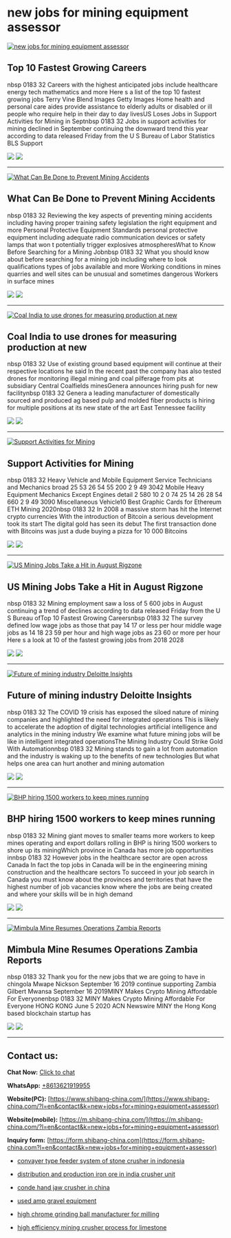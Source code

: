 # new jobs for mining equipment assessor

<a href="https://swt.shibang-china.com/?l=en&img&k=new+jobs+for+mining+equipment+assessor" target="_blank">![new jobs for mining equipment assessor](http://static.shibang-china.com/all-800x300/1466.jpg)</a>

## Top 10 Fastest Growing Careers
nbsp 0183 32 Careers with the highest anticipated jobs include healthcare energy tech mathematics and more Here s a list of the top 10 fastest growing jobs Terry Vine Blend Images Getty Images Home health and personal care aides provide assistance to elderly adults or disabled or ill people who require help in their day to day livesUS Loses Jobs in Support Activities for Mining in Septnbsp 0183 32 Jobs in support activities for mining declined in September continuing the downward trend this year according to data released Friday from the U S Bureau of Labor Statistics BLS Support


<a href="https://whatsapp.shibangsoft.com/WhatsApp.php" target="_blank" title="WhatsApp">![](http://static.shibang-china.com/icon/whatsapp.png)</a> <a href="https://swt.shibang-china.com/?l=en&icon&k=new+jobs+for+mining+equipment+assessor" target="_blank">![](http://static.shibang-china.com/icon/chat-en.png)</a>

---

<a href="https://swt.shibang-china.com/?l=en&img&k=new+jobs+for+mining+equipment+assessor" target="_blank">![What Can Be Done to Prevent Mining Accidents](http://static.shibang-china.com/all-800x300/1224.jpg)</a>

## What Can Be Done to Prevent Mining Accidents
nbsp 0183 32 Reviewing the key aspects of preventing mining accidents including having proper training safety legislation the right equipment and more Personal Protective Equipment Standards personal protective equipment including adequate radio communication devices or safety lamps that won t potentially trigger explosives atmospheresWhat to Know Before Searching for a Mining Jobnbsp 0183 32 What you should know about before searching for a mining job including where to look qualifications types of jobs available and more Working conditions in mines quarries and well sites can be unusual and sometimes dangerous Workers in surface mines


<a href="https://whatsapp.shibangsoft.com/WhatsApp.php" target="_blank" title="WhatsApp">![](http://static.shibang-china.com/icon/whatsapp.png)</a> <a href="https://swt.shibang-china.com/?l=en&icon&k=new+jobs+for+mining+equipment+assessor" target="_blank">![](http://static.shibang-china.com/icon/chat-en.png)</a>

---

<a href="https://swt.shibang-china.com/?l=en&img&k=new+jobs+for+mining+equipment+assessor" target="_blank">![Coal India to use drones for measuring production at new](http://static.shibang-china.com/all-800x300/8.jpg)</a>

## Coal India to use drones for measuring production at new
nbsp 0183 32 Use of existing ground based equipment will continue at their respective locations he said In the recent past the company has also tested drones for monitoring illegal mining and coal pilferage from pits at subsidiary Central Coalfields minesGenera announces hiring push for new facilitynbsp 0183 32 Genera a leading manufacturer of domestically sourced and produced ag based pulp and molded fiber products is hiring for multiple positions at its new state of the art East Tennessee facility


<a href="https://whatsapp.shibangsoft.com/WhatsApp.php" target="_blank" title="WhatsApp">![](http://static.shibang-china.com/icon/whatsapp.png)</a> <a href="https://swt.shibang-china.com/?l=en&icon&k=new+jobs+for+mining+equipment+assessor" target="_blank">![](http://static.shibang-china.com/icon/chat-en.png)</a>

---

<a href="https://swt.shibang-china.com/?l=en&img&k=new+jobs+for+mining+equipment+assessor" target="_blank">![Support Activities for Mining](http://static.shibang-china.com/all-800x300/1047.jpg)</a>

## Support Activities for Mining
nbsp 0183 32 Heavy Vehicle and Mobile Equipment Service Technicians and Mechanics broad 25 53 26 54 55 200 2 9 49 3042 Mobile Heavy Equipment Mechanics Except Engines detail 2 580 10 2 0 74 25 14 26 28 54 660 2 9 49 3090 Miscellaneous Vehicle10 Best Graphic Cards for Ethereum ETH Mining 2020nbsp 0183 32 In 2008 a massive storm has hit the Internet crypto currencies With the introduction of Bitcoin a serious development took its start The digital gold has seen its debut The first transaction done with Bitcoins was just a dude buying a pizza for 10 000 Bitcoins


<a href="https://whatsapp.shibangsoft.com/WhatsApp.php" target="_blank" title="WhatsApp">![](http://static.shibang-china.com/icon/whatsapp.png)</a> <a href="https://swt.shibang-china.com/?l=en&icon&k=new+jobs+for+mining+equipment+assessor" target="_blank">![](http://static.shibang-china.com/icon/chat-en.png)</a>

---

<a href="https://swt.shibang-china.com/?l=en&img&k=new+jobs+for+mining+equipment+assessor" target="_blank">![US Mining Jobs Take a Hit in August Rigzone](http://static.shibang-china.com/all-800x300/1084.jpg)</a>

## US Mining Jobs Take a Hit in August Rigzone
nbsp 0183 32 Mining employment saw a loss of 5 600 jobs in August continuing a trend of declines according to data released Friday from the U S Bureau ofTop 10 Fastest Growing Careersnbsp 0183 32 The survey defined low wage jobs as those that pay 14 17 or less per hour middle wage jobs as 14 18 23 59 per hour and high wage jobs as 23 60 or more per hour Here s a look at 10 of the fastest growing jobs from 2018 2028


<a href="https://whatsapp.shibangsoft.com/WhatsApp.php" target="_blank" title="WhatsApp">![](http://static.shibang-china.com/icon/whatsapp.png)</a> <a href="https://swt.shibang-china.com/?l=en&icon&k=new+jobs+for+mining+equipment+assessor" target="_blank">![](http://static.shibang-china.com/icon/chat-en.png)</a>

---

<a href="https://swt.shibang-china.com/?l=en&img&k=new+jobs+for+mining+equipment+assessor" target="_blank">![Future of mining industry Deloitte Insights](http://static.shibang-china.com/all-800x300/1396.jpg)</a>

## Future of mining industry Deloitte Insights
nbsp 0183 32 The COVID 19 crisis has exposed the siloed nature of mining companies and highlighted the need for integrated operations This is likely to accelerate the adoption of digital technologies artificial intelligence and analytics in the mining industry We examine what future mining jobs will be like in intelligent integrated operationsThe Mining Industry Could Strike Gold With Automationnbsp 0183 32 Mining stands to gain a lot from automation and the industry is waking up to the benefits of new technologies But what helps one area can hurt another and mining automation


<a href="https://whatsapp.shibangsoft.com/WhatsApp.php" target="_blank" title="WhatsApp">![](http://static.shibang-china.com/icon/whatsapp.png)</a> <a href="https://swt.shibang-china.com/?l=en&icon&k=new+jobs+for+mining+equipment+assessor" target="_blank">![](http://static.shibang-china.com/icon/chat-en.png)</a>

---

<a href="https://swt.shibang-china.com/?l=en&img&k=new+jobs+for+mining+equipment+assessor" target="_blank">![BHP hiring 1500 workers to keep mines running](http://static.shibang-china.com/all-800x300/567.jpg)</a>

## BHP hiring 1500 workers to keep mines running
nbsp 0183 32 Mining giant moves to smaller teams more workers to keep mines operating and export dollars rolling in BHP is hiring 1500 workers to shore up its miningWhich province in Canada has more job opportunities innbsp 0183 32 However jobs in the healthcare sector are open across Canada In fact the top jobs in Canada will be in the engineering mining construction and the healthcare sectors To succeed in your job search in Canada you must know about the provinces and territories that have the highest number of job vacancies know where the jobs are being created and where your skills will be in high demand


<a href="https://whatsapp.shibangsoft.com/WhatsApp.php" target="_blank" title="WhatsApp">![](http://static.shibang-china.com/icon/whatsapp.png)</a> <a href="https://swt.shibang-china.com/?l=en&icon&k=new+jobs+for+mining+equipment+assessor" target="_blank">![](http://static.shibang-china.com/icon/chat-en.png)</a>

---

<a href="https://swt.shibang-china.com/?l=en&img&k=new+jobs+for+mining+equipment+assessor" target="_blank">![Mimbula Mine Resumes Operations Zambia Reports](http://static.shibang-china.com/all-800x300/417.jpg)</a>

## Mimbula Mine Resumes Operations Zambia Reports
nbsp 0183 32 Thank you for the new jobs that we are going to have in chingola Mwape Nickson September 16 2019 continue supporting Zambia Gilbert Mwansa September 16 2019MINY Makes Crypto Mining Affordable For Everyonenbsp 0183 32 MINY Makes Crypto Mining Affordable For Everyone HONG KONG June 5 2020 ACN Newswire MINY the Hong Kong based blockchain startup has


<a href="https://whatsapp.shibangsoft.com/WhatsApp.php" target="_blank" title="WhatsApp">![](http://static.shibang-china.com/icon/whatsapp.png)</a> <a href="https://swt.shibang-china.com/?l=en&icon&k=new+jobs+for+mining+equipment+assessor" target="_blank">![](http://static.shibang-china.com/icon/chat-en.png)</a>

---
## Contact us:

**Chat Now:** [Click to chat](https://swt.shibang-china.com?l=en&contact&k=new+jobs+for+mining+equipment+assessor)

**WhatsApp:**  [+8613621919955](https://whatsapp.shibangsoft.com/WhatsApp.php)

**Website(PC):** [https://www.shibang-china.com/](https://www.shibang-china.com/?l=en&contact&k=new+jobs+for+mining+equipment+assessor)

**Website(mobile):** [https://m.shibang-china.com/](https://m.shibang-china.com/?l=en&contact&k=new+jobs+for+mining+equipment+assessor)

**Inquiry form:** [https://form.shibang-china.com](https://form.shibang-china.com?l=en&contact&k=new+jobs+for+mining+equipment+assessor)

* [convayer type feeder system of stone crusher in indonesia](../168/convayer%20type%20feeder%20system%20of%20stone%20crusher%20in%20indonesia.md)

* [distribution and production iron ore in india crusher unit](../169/distribution%20and%20production%20iron%20ore%20in%20india%20crusher%20unit.md)

* [conde hand jaw crusher in china](../167/conde%20hand%20jaw%20crusher%20in%20china.md)

* [used amp gravel equipment](../164/used%20amp%20gravel%20equipment.md)

* [high chrome grinding ball manufacturer for milling](../163/high%20chrome%20grinding%20ball%20manufacturer%20for%20milling.md)

* [high efficiency mining crusher process for limestone](../169/high%20efficiency%20mining%20crusher%20process%20for%20limestone.md)